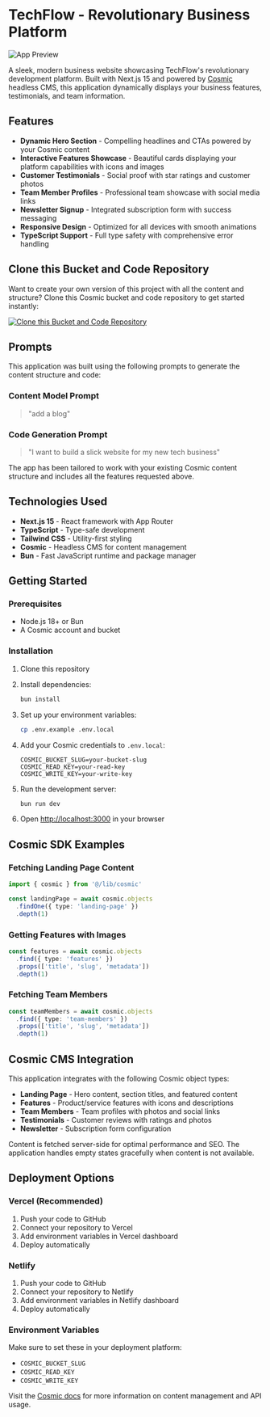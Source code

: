 # TechFlow - Revolutionary Business Platform

![App Preview](https://imgix.cosmicjs.com/31b59d70-63e2-11f0-a051-23c10f41277a-photo-1451187580459-43490279c0fa-1752848357940.jpg?w=1200&h=300&fit=crop&auto=format,compress)

A sleek, modern business website showcasing TechFlow's revolutionary development platform. Built with Next.js 15 and powered by [Cosmic](https://www.cosmicjs.com) headless CMS, this application dynamically displays your business features, testimonials, and team information.

## Features

- **Dynamic Hero Section** - Compelling headlines and CTAs powered by your Cosmic content
- **Interactive Features Showcase** - Beautiful cards displaying your platform capabilities with icons and images
- **Customer Testimonials** - Social proof with star ratings and customer photos
- **Team Member Profiles** - Professional team showcase with social media links
- **Newsletter Signup** - Integrated subscription form with success messaging
- **Responsive Design** - Optimized for all devices with smooth animations
- **TypeScript Support** - Full type safety with comprehensive error handling

## Clone this Bucket and Code Repository

Want to create your own version of this project with all the content and structure? Clone this Cosmic bucket and code repository to get started instantly:

[![Clone this Bucket and Code Repository](https://img.shields.io/badge/Clone%20this%20Bucket-29abe2?style=for-the-badge&logo=cosmic&logoColor=white)](https://app.cosmic-staging.com/projects/new?clone_bucket=687a56857ce43d105ef5eb7d&clone_repository=687a59f47ce43d105ef5eb9e)

## Prompts

This application was built using the following prompts to generate the content structure and code:

### Content Model Prompt

> "add a blog"

### Code Generation Prompt

> "I want to build a slick website for my new tech business"

The app has been tailored to work with your existing Cosmic content structure and includes all the features requested above.

## Technologies Used

- **Next.js 15** - React framework with App Router
- **TypeScript** - Type-safe development
- **Tailwind CSS** - Utility-first styling
- **Cosmic** - Headless CMS for content management
- **Bun** - Fast JavaScript runtime and package manager

## Getting Started

### Prerequisites

- Node.js 18+ or Bun
- A Cosmic account and bucket

### Installation

1. Clone this repository
2. Install dependencies:
   ```bash
   bun install
   ```

3. Set up your environment variables:
   ```bash
   cp .env.example .env.local
   ```

4. Add your Cosmic credentials to `.env.local`:
   ```env
   COSMIC_BUCKET_SLUG=your-bucket-slug
   COSMIC_READ_KEY=your-read-key
   COSMIC_WRITE_KEY=your-write-key
   ```

5. Run the development server:
   ```bash
   bun run dev
   ```

6. Open [http://localhost:3000](http://localhost:3000) in your browser

## Cosmic SDK Examples

### Fetching Landing Page Content
```typescript
import { cosmic } from '@/lib/cosmic'

const landingPage = await cosmic.objects
  .findOne({ type: 'landing-page' })
  .depth(1)
```

### Getting Features with Images
```typescript
const features = await cosmic.objects
  .find({ type: 'features' })
  .props(['title', 'slug', 'metadata'])
  .depth(1)
```

### Fetching Team Members
```typescript
const teamMembers = await cosmic.objects
  .find({ type: 'team-members' })
  .props(['title', 'slug', 'metadata'])
  .depth(1)
```

## Cosmic CMS Integration

This application integrates with the following Cosmic object types:

- **Landing Page** - Hero content, section titles, and featured content
- **Features** - Product/service features with icons and descriptions
- **Team Members** - Team profiles with photos and social links
- **Testimonials** - Customer reviews with ratings and photos
- **Newsletter** - Subscription form configuration

Content is fetched server-side for optimal performance and SEO. The application handles empty states gracefully when content is not available.

## Deployment Options

### Vercel (Recommended)
1. Push your code to GitHub
2. Connect your repository to Vercel
3. Add environment variables in Vercel dashboard
4. Deploy automatically

### Netlify
1. Push your code to GitHub
2. Connect your repository to Netlify
3. Add environment variables in Netlify dashboard
4. Deploy automatically

### Environment Variables
Make sure to set these in your deployment platform:
- `COSMIC_BUCKET_SLUG`
- `COSMIC_READ_KEY`
- `COSMIC_WRITE_KEY`

Visit the [Cosmic docs](https://www.cosmicjs.com/docs) for more information on content management and API usage.

<!-- README_END -->